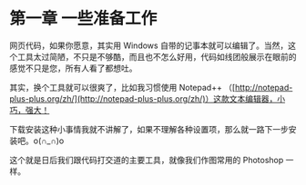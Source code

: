 第一章 一些准备工作
===

网页代码，如果你愿意，其实用 Windows 自带的记事本就可以编辑了。当然，这个工具太过简陋，不只是不够酷，而且也不怎么好用，代码如线团般展示在眼前的感觉不只是您，所有人看了都想吐。

其实，换个工具就可以很爽了，比如我习惯使用 Notepad++ （[http://notepad-plus-plus.org/zh/](http://notepad-plus-plus.org/zh/)）这款文本编辑器，小巧，强大！

下载安装这种小事情我就不讲解了，如果不理解各种设置项，那么就一路下一步安装吧。o(∩_∩)o 

这个就是日后我们跟代码打交道的主要工具，就像我们作图常用的 Photoshop 一样。